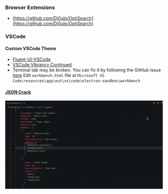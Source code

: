 ### Browser Extensions
- [https://github.com/Dj0ulo/OptiSearch](https://github.com/Dj0ulo/OptiSearch)
### VSCode
#### Custom VSCode Theme
  - [Fluent-UI-VSCode](https://marketplace.visualstudio.com/items?itemName=leandro-rodrigues.fluent-ui-vscode)
  - [VSCode Vibrancy Continued](https://marketplace.visualstudio.com/items?itemName=illixion.vscode-vibrancy-continued)
  - Terminal tab may be broken. You can fix it by following the GitHub issue [here](https://github.com/TheOld/vscode-fluent-ui/issues/53)
	  Edit `workbench.html` file at `Microsoft VS Code\resources\app\out\vs\code\electron-sandbox\workbench`
#### [JSON Crack](https://marketplace.visualstudio.com/items?itemName=AykutSarac.jsoncrack-vscode)
![](_resources/Extensions/cae5cacf2eacf3bbea0cdafe628b8c55_MD5.gif)
  

